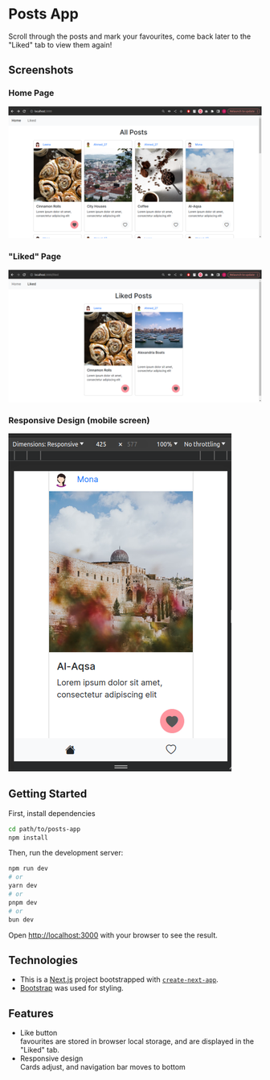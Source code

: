 # Posts App
Scroll through the posts and mark your favourites, come back later to the "Liked" tab to view them again!

## Screenshots
### Home Page
![alt text](image.png)
### "Liked" Page
![alt text](image-1.png)

### Responsive Design (mobile screen)
![alt text](image-3.png)

## Getting Started

First, install dependencies

```bash
cd path/to/posts-app
npm install
```
Then, run the development server:

```bash
npm run dev
# or
yarn dev
# or
pnpm dev
# or
bun dev
```

Open [http://localhost:3000](http://localhost:3000) with your browser to see the result.

## Technologies
- This is a [Next.js](https://nextjs.org/) project bootstrapped with [`create-next-app`](https://github.com/vercel/next.js/tree/canary/packages/create-next-app).
- [Bootstrap](https://getbootstrap.com/) was used for styling.

## Features
- Like button 
<br> favourites are stored in browser local storage, and are displayed in the "Liked" tab.
- Responsive design
<br> Cards adjust, and navigation bar moves to bottom